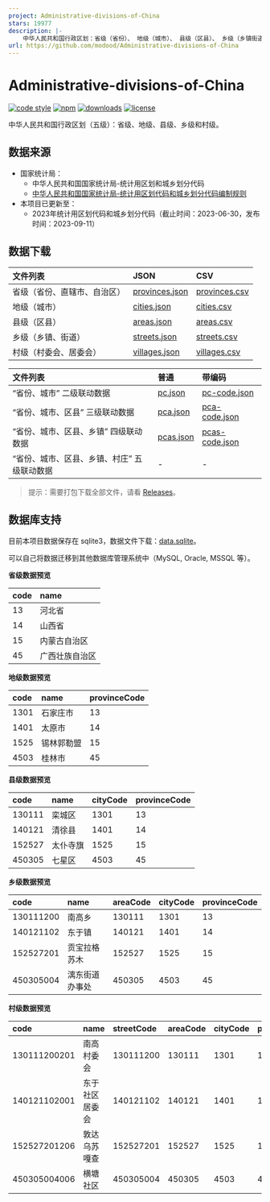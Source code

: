 ```yaml
---
project: Administrative-divisions-of-China
stars: 19977
description: |-
    中华人民共和国行政区划：省级（省份）、 地级（城市）、 县级（区县）、 乡级（乡镇街道）、 村级（村委会居委会） ，中国省市区镇村二级三级四级五级联动地址数据。
url: https://github.com/modood/Administrative-divisions-of-China
---
```


# Administrative-divisions-of-China

[![code style](https://img.shields.io/badge/code%20style-standard-brightgreen.svg)](http://standardjs.com/)
[![npm](https://img.shields.io/npm/v/china-division.svg)](https://www.npmjs.com/package/china-division)
[![downloads](https://img.shields.io/npm/dt/china-division.svg)](https://www.npmjs.com/package/china-division)
[![license](https://img.shields.io/badge/license-WTFPL%20--%20Do%20What%20the%20Fuck%20You%20Want%20to%20Public%20License-green.svg)](https://raw.githubusercontent.com/modood/Administrative-divisions-of-China/master/LICENSE)

中华人民共和国行政区划（五级）：省级、地级、县级、乡级和村级。

## 数据来源

*   国家统计局：
    * 中华人民共和国国家统计局-统计用区划和城乡划分代码
    * [中华人民共和国国家统计局-统计用区划代码和城乡划分代码编制规则](http://www.stats.gov.cn/sj/tjbz/gjtjbz/202302/t20230213_1902741.html)
*   本项目已更新至：
    * 2023年统计用区划代码和城乡划分代码（截止时间：2023-06-30，发布时间：2023-09-11）

## 数据下载

| 文件列表                     | JSON | CSV |
|:-----------------------------|:-----|:----|
| 省级（省份、直辖市、自治区） | [provinces.json](https://github.com/modood/Administrative-divisions-of-China/blob/master/dist/provinces.json) | [provinces.csv](https://github.com/modood/Administrative-divisions-of-China/blob/master/dist/provinces.csv) |
| 地级（城市）                 | [cities.json](https://github.com/modood/Administrative-divisions-of-China/blob/master/dist/cities.json) | [cities.csv](https://github.com/modood/Administrative-divisions-of-China/blob/master/dist/cities.csv) |
| 县级（区县）                 | [areas.json](https://github.com/modood/Administrative-divisions-of-China/blob/master/dist/areas.json) | [areas.csv](https://github.com/modood/Administrative-divisions-of-China/blob/master/dist/areas.csv) |
| 乡级（乡镇、街道）           | [streets.json](https://github.com/modood/Administrative-divisions-of-China/blob/master/dist/streets.json) | [streets.csv](https://github.com/modood/Administrative-divisions-of-China/blob/master/dist/streets.csv) |
| 村级（村委会、居委会）       | [villages.json](https://github.com/modood/Administrative-divisions-of-China/blob/master/dist/villages.json) | [villages.csv](https://github.com/modood/Administrative-divisions-of-China/blob/master/dist/villages.csv) |

| 文件列表                                    | 普通 | 带编码 |
|:--------------------------------------------|:-----|:-------|
| “省份、城市” 二级联动数据                   | [pc.json](https://github.com/modood/Administrative-divisions-of-China/blob/master/dist/pc.json) | [pc-code.json](https://github.com/modood/Administrative-divisions-of-China/blob/master/dist/pc-code.json) |
| “省份、城市、区县” 三级联动数据             | [pca.json](https://github.com/modood/Administrative-divisions-of-China/blob/master/dist/pca.json) | [pca-code.json](https://github.com/modood/Administrative-divisions-of-China/blob/master/dist/pca-code.json) |
| “省份、城市、区县、乡镇” 四级联动数据       | [pcas.json](https://github.com/modood/Administrative-divisions-of-China/blob/master/dist/pcas.json) | [pcas-code.json](https://github.com/modood/Administrative-divisions-of-China/blob/master/dist/pcas-code.json) |
| “省份、城市、区县、乡镇、村庄” 五级联动数据 | - | - |

> 提示：需要打包下载全部文件，请看 [Releases](https://github.com/modood/Administrative-divisions-of-China/releases)。

## 数据库支持

目前本项目数据保存在 sqlite3，数据文件下载：[data.sqlite](https://github.com/modood/Administrative-divisions-of-China/blob/master/dist/data.sqlite)。

可以自己将数据迁移到其他数据库管理系统中（MySQL, Oracle, MSSQL 等）。

**省级数据预览**

| code | name           |
|:-----|:---------------|
| 13   | 河北省         |
| 14   | 山西省         |
| 15   | 内蒙古自治区   |
| 45   | 广西壮族自治区 |

**地级数据预览**

| code | name       | provinceCode |
|:-----|:-----------|:-------------|
| 1301 | 石家庄市   | 13           |
| 1401 | 太原市     | 14           |
| 1525 | 锡林郭勒盟 | 15           |
| 4503 | 桂林市     | 45           |

**县级数据预览**

| code   | name     | cityCode | provinceCode |
|:-------|:---------|:---------|:-------------|
| 130111 | 栾城区   | 1301     | 13           |
| 140121 | 清徐县   | 1401     | 14           |
| 152527 | 太仆寺旗 | 1525     | 15           |
| 450305 | 七星区   | 4503     | 45           |

**乡级数据预览**

| code      | name           | areaCode | cityCode | provinceCode |
|:----------|:---------------|:---------|:---------|:-------------|
| 130111200 | 南高乡         | 130111   | 1301     | 13           |
| 140121102 | 东于镇         | 140121   | 1401     | 14           |
| 152527201 | 贡宝拉格苏木   | 152527   | 1525     | 15           |
| 450305004 | 漓东街道办事处 | 450305   | 4503     | 45           |

**村级数据预览**

| code         | name           | streetCode | areaCode | cityCode | provinceCode |
|:-------------|:---------------|:-----------|:---------|:---------|:-------------|
| 130111200201 | 南高村委会     | 130111200  | 130111   | 1301     | 13           |
| 140121102001 | 东于社区居委会 | 140121102  | 140121   | 1401     | 14           |
| 152527201206 | 敦达乌苏嘎查   | 152527201  | 152527   | 1525     | 15           |
| 450305004006 | 横塘社区       | 450305004  | 450305   | 4503     | 45           |


